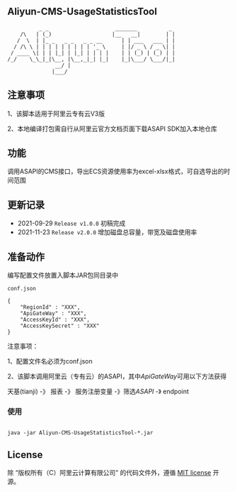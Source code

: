Aliyun-CMS-UsageStatisticsTool
---------

```
          _ _                     _______          _ 
    /\   | (_)                   |__   __|        | |
   /  \  | |_ _   _ _   _ _ __      | | ___   ___ | |
  / /\ \ | | | | | | | | | '_ \     | |/ _ \ / _ \| |
 / ____ \| | | |_| | |_| | | | |    | | (_) | (_) | |
/_/    \_\_|_|\__, |\__,_|_| |_|    |_|\___/ \___/|_|
               __/ |                                 
              |___/                                  

```

## 注意事项
1、该脚本适用于阿里云专有云V3版

2、本地编译打包需自行从阿里云官方文档页面下载ASAPI SDK加入本地仓库


## 功能
调用ASAPI的CMS接口，导出ECS资源使用率为excel-xlsx格式，可自选导出的时间范围


## 更新记录

* 2021-09-29 `Release v1.0.0` 初稿完成
* 2021-11-23 `Release v2.0.0` 增加磁盘总容量，带宽及磁盘使用率

## 准备动作

编写配置文件放置入脚本JAR包同目录中

```
conf.json

{
    "RegionId" : "XXX",
    "ApiGateWay" : "XXX",
    "AccessKeyId" : "XXX",
    "AccessKeySecret" : "XXX"
}
```

注意事项：

1、配置文件名必须为conf.json

2、该脚本调用阿里云（专有云）的ASAPI，其中*ApiGateWay*可用以下方法获得

天基(tianji)  -》 报表  -》 服务注册变量  -》筛选*ASAPI*  -》 endpoint



### 使用

```

java -jar Aliyun-CMS-UsageStatisticsTool-*.jar

```







## License
除 “版权所有（C）阿里云计算有限公司” 的代码文件外，遵循 [MIT license](http://opensource.org/licenses/MIT) 开源。


